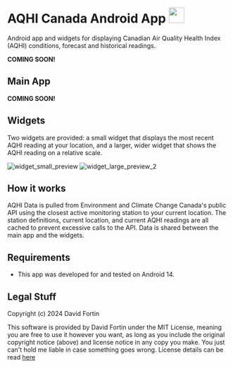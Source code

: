 # AQHI Canada Android App <img src="https://github.com/user-attachments/assets/2aa9f5e2-b4b7-4dc5-a3df-0d04fb6171a7" height="35"/>

Android app and widgets for displaying Canadian Air Quality Health Index (AQHI) conditions, forecast and historical readings.

**COMING SOON!**

## Main App

**COMING SOON!**

## Widgets

Two widgets are provided: a small widget that displays the most recent AQHI reading at your location, and a larger, wider widget that shows the AQHI reading on a relative scale.

![widget_small_preview](https://github.com/user-attachments/assets/fbf4306c-1aaa-408e-9ac9-44a6876de35a)
![widget_large_preview_2](https://github.com/user-attachments/assets/e3dbb23d-6a0d-44bb-a27d-07b3fa2a09d3)


## How it works

AQHI Data is pulled from Environment and Climate Change Canada's public API using the closest active monitoring station to your current location. The station definitions, current location, and current AQHI readings are all cached to prevent excessive calls to the API. Data is shared between the main app and the widgets.

## Requirements
- This app was developed for and tested on Android 14. 

## Legal Stuff

Copyright (c) 2024 David Fortin

This software is provided by David Fortin under the MIT License, meaning you are free to use it however you want, as long as you include the original copyright notice (above) and license notice in any copy you make. You just can't hold me liable in case something goes wrong. License details can be read [here](https://github.com/dbeaudoinfortin/AQHIWidget?tab=MIT-1-ov-file)
